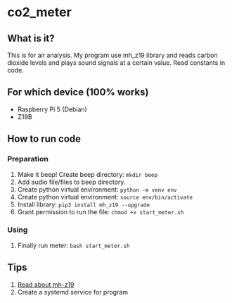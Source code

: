 # co2_meter
## What is it?
This is for air analysis. My program use mh_z19 library and reads carbon dioxide levels and plays sound signals at a certain value. Read constants in code.

## For which device (100% works)
- Raspberry Pi 5 (Debian)
- Z19B

## How to run code
### Preparation
1. Make it beep! Create beep directory: ``mkdir beep``
2. Add audio file/files to beep directory.
3. Create python virtual environment: ``python -m venv env``
4. Create python virtual environment: ``source env/bin/activate``
5. Install library: ``pip3 install mh_z19 --upgrade``
6. Grant permission to run the file: `chmod +x start_meter.sh`

### Using
1. Finally run meter: ``bash start_meter.sh``

## Tips
1. [Read about mh-z19](https://github.com/UedaTakeyuki/mh-z19)
2. Create a systemd service for program
